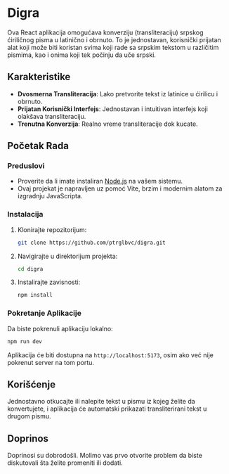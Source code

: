 # Digra

Ova React aplikacija omogućava konverziju (transliteraciju) srpskog ćiriličnog pisma u latinično i obrnuto. To je jednostavan, korisnički prijatan alat koji može biti koristan svima koji rade sa srpskim tekstom u različitim pismima, kao i onima koji tek počinju da uče srpski.

## Karakteristike

-   **Dvosmerna Transliteracija**: Lako pretvorite tekst iz latinice u ćirilicu i obrnuto.
-   **Prijatan Korisnički Interfejs**: Jednostavan i intuitivan interfejs koji olakšava transliteraciju.
-   **Trenutna Konverzija**: Realno vreme transliteracije dok kucate.

## Početak Rada

### Preduslovi

-   Proverite da li imate instaliran [Node.js](https://nodejs.org/) na vašem sistemu.
-   Ovaj projekat je napravljen uz pomoć Vite, brzim i modernim alatom za izgradnju JavaScripta.

### Instalacija

1. Klonirajte repozitorijum:
    ```bash
    git clone https://github.com/ptrglbvc/digra.git
    ```
2. Navigirajte u direktorijum projekta:
    ```bash
    cd digra
    ```
3. Instalirajte zavisnosti:
    ```bash
    npm install
    ```

### Pokretanje Aplikacije

Da biste pokrenuli aplikaciju lokalno:

```bash
npm run dev
```

Aplikacija će biti dostupna na `http://localhost:5173`, osim ako već nije pokrenut server na tom portu.

## Korišćenje

Jednostavno otkucajte ili nalepite tekst u pismu iz kojeg želite da konvertujete, i aplikacija će automatski prikazati transliterirani tekst u drugom pismu.

## Doprinos

Doprinosi su dobrodošli. Molimo vas prvo otvorite problem da biste diskutovali šta želite promeniti ili dodati.
